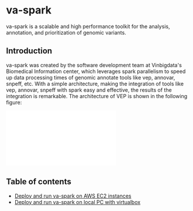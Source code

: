 # va-spark

va-spark is a scalable and high performance toolkit for the analysis, annotation, and prioritization of genomic variants.

## Introduction

va-spark was created by the software development team at Vinbigdata's Biomedical Information center, which leverages spark parallelism to speed up data processing times of genomic annotate tools like vep, annovar, snpeff, etc. With a simple architecture, making the integration of tools like vep, annovar, snpeff with spark easy and effective, the results of the integration is remarkable. The architecture of VEP is shown in the following figure:

![va-spark integration flow](/data/img/Spark4VCF.drawio.pdf)

## Table of contents
* [Deploy and run va-spark on AWS EC2 instances](/docs/aws_deployment.md)
* [Deploy and run va-spark on local PC with virtualbox](/docs/virtualbox_deployment.md)
